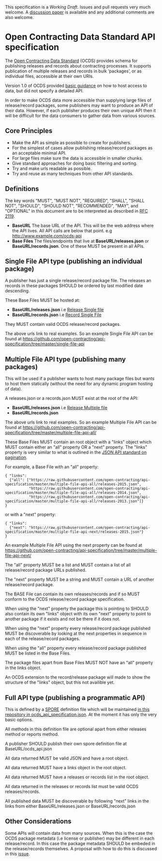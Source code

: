 This specification is a *Working Draft*. Issues and pull requests very much welcome.  A [discussion paper](https://docs.google.com/document/d/14Zb5ZMYlLhhjf0c5JqhI7GxZ0umaa2qtdvTweGDmUik/edit#heading=h.2jf16ci1nr0r) is available and any additional comments are also welcome.

Open Contracting Data Standard API specification
================================================

The [Open Contracting Data Standard](http://standard.open-contracting.org) (OCDS) provides schema for publishing releases and records about contracting processes. It supports publication of multiple releases and records in bulk ‘packages’, or as individual files, accessible at their own URIs. 

Version 1.0 of OCDS provided [basic guidance](http://standard.open-contracting.org/latest/en/implementation/hosting/) on how to host access to data, but did not specify a detailed API. 

In order to make OCDS data more accessible than supplying large files of release/record packages, some publishers may want to produce an API of their data. However, if each publisher produces their own unique API then it will be difficult for the data consumers to gather data from various sources.  


Core Principles
---------------

* Make the API as simple as possible to create for publishers.
* For the simplest of cases allow publishing release/record packages as an acceptable minimal API.
* For large files make sure the data is accessible in smaller chunks.
* Give standard approaches for doing basic filtering and sorting.
* Try and make urls readable as possible.
* Try and reuse as many techniques from other API standards.


Definitions
-----------

The key words "MUST", "MUST NOT", "REQUIRED", "SHALL", "SHALL NOT", "SHOULD", "SHOULD NOT", "RECOMMENDED",  "MAY", and "OPTIONAL" in this document are to be interpreted as described in [RFC 2119](https://tools.ietf.org/html/rfc2119).

* **BaseURL** The base URL of the API. This will be the web address where the API lives. All API calls are below that point. e.g http://www.example.com/ocds-api
* **Base Files** The files/endpoints that live at **BaseURL/releases.json** or **BaseURL/records.json**. One of these MUST be present in all APIs. 


Single File API type (publishing an individual package)
---------------------------------------------------

A publisher has just a single release/record package file. The releases an records in these packages SHOULD be ordered by last modified date descending.

These Base Files MUST be hosted at:

* **BaseURL/releases.json**  i.e [Release Single file](https://raw.githubusercontent.com/open-contracting/api-specification/master/single-file-api/releases.json)
* **BaseURL/records.json**   i.e [Record Single File](https://raw.githubusercontent.com/open-contracting/api-specification/master/single-file-api/records.json)

They MUST contain valid OCDS release/record packages.

The above urls link to real examples.  So an example Single File API can be found at https://github.com/open-contracting/api-specification/tree/master/single-file-api



Multiple File API type (publishing many packages)
-------------------------------------------------

This will be used if a publisher wants to host many package files but wants to host them statically (without the need for any dynamic program hosting of data).

A releases.json or a records.json MUST exist at the root of the API:

* **BaseURL/releases.json**  i.e [Release Multiple file](https://raw.githubusercontent.com/open-contracting/api-specification/master/multiple-file-api-all/releases.json)
* **BaseURL/records.json**

The above urls link to real examples. So an example Multiple File API can be found at https://github.com/open-contracting/api-specification/tree/master/multiple-file-api-all/

These Base Files MUST contain an root object with a "links" object which MUST contain either an "all" property OR a "next" property. The "links" property is very similar to what is outlined in the [JSON API standard on pagination](http://jsonapi.org/format/#fetching-pagination).

For example, a Base File with an "all" property:

```
{ "links": 
  {"all": ["https://raw.githubusercontent.com/open-contracting/api-specification/master/multiple-file-api-all/releases-2015.json", 
           "https://raw.githubusercontent.com/open-contracting/api-specification/master/multiple-file-api-all/releases-2014.json", 
           "https://raw.githubusercontent.com/open-contracting/api-specification/master/multiple-file-api-all/releases-2013.json"]}
}
```

or with a "next" property:
```
{ "links": 
  {"next": "https://raw.githubusercontent.com/open-contracting/api-specification/master/multiple-file-api-next/releases-2015.json"}
}
```
An example Multiple File API using the next property can be found at https://github.com/open-contracting/api-specification/tree/master/multiple-file-api-next/

The "all" property MUST be a list and MUST contain a list of all release/record package URLs published.

The "next" property MUST be a string and MUST contain a URL of another release/record package.

The BASE File can contain its own releases/records and if so MUST conform to the OCDS release/record package specification.

When using the "next" property the package this is pointing to SHOULD also contain its own "links" object with its own "next" property to point to another package if it exists and not be there if it does not. 

When using the "next" property every release/record package published MUST be discoverable by looking at the next properties in sequence in each of the release/record packages.

When using the "all" property every release/record package published MUST be listed in the Base Files.

The package files apart from Base Files MUST NOT have an "all" property in the links object.


An OCDS extension to the record/release package will made to show the structure of the "links" object, but this not availible yet.


Full API type (publishing a programmatic API)
--------------------------------------------

This is defined by a [SPORE](https://github.com/SPORE/specifications/blob/master/spore_description.pod) definition file which will be maintained [in this repository in ocds_api_specification.json](https://github.com/open-contracting/api-specification/tree/master/ocds_api_specification.json). At the moment it has only the very basic options.

All methods in this definition file are optional apart from either releases method or reports method.

A publisher SHOULD publish their own spore definition file at BaseURL/ocds_api.json

All data returned MUST be valid JSON and have a root object.

All data returned MUST have a links object in the root object.

All data returned MUST have a releases or records list in the root object.

All data returned in the releases or records list must be valid OCDS releases/records.

All published data MUST be discoverable by following "next" links in the links from either BaseURL/releases.json or BaseURL/records.json


Other Considerations
--------------------

Some APIs will contain data from many sources. When this is the case the OCDS package metadata (i.e license or publisher) may be different in each release/record.  In this case the package metadata SHOULD be embeded in the release/records themselves.  A proposal with how to do this is discussed in this [issue](http://github.com/open-contracting/standard/issues/325).
  
